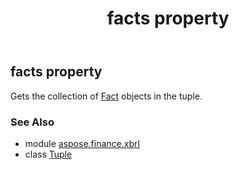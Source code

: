 ﻿---
title: facts property
second_title: Aspose.Finance for Python via .NET API References
description: 
type: docs
weight: 30
url: /python-net/aspose.finance.xbrl/tuple/facts/
is_root: false
---

## facts property


Gets the collection of [Fact](/finance/python-net/aspose.finance.xbrl/fact) objects in the tuple.

### See Also
* module [aspose.finance.xbrl](../../)
* class [Tuple](/finance/python-net/aspose.finance.xbrl/tuple)
